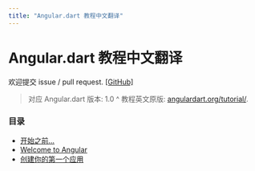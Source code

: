 ```yaml
---
title: "Angular.dart 教程中文翻译"
---
```


# Angular.dart 教程中文翻译

欢迎提交 issue / pull request. [\[GitHub\]](https://github.com/lixiaoyan/angular.dart-tutorial-zh)

> 对应 Angular.dart 版本: 1.0
^
> 教程英文原版: [angulardart.org/tutorial/](https://angulardart.org/tutorial/).

### 目录

- [开始之前...](./01-before-you-begin.html)
- [Welcome to Angular](./02-welcome-to-angular.html)
- [创建你的第一个应用](./03-ch01-creating-your-first-app.html)
